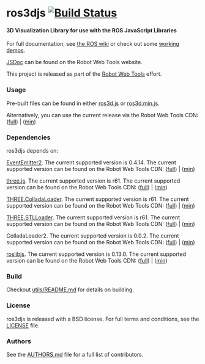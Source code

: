 ros3djs [![Build Status](https://api.travis-ci.org/RobotWebTools/ros3djs.png)](https://travis-ci.org/RobotWebTools/ros3djs)
=======

#### 3D Visualization Library for use with the ROS JavaScript Libraries
For full documentation, see [the ROS wiki](http://ros.org/wiki/ros3djs) or check out some [working demos](http://robotwebtools.org/).

[JSDoc](http://robotwebtools.org/jsdoc/ros3djs/current/) can be found on the Robot Web Tools website.

This project is released as part of the [Robot Web Tools](http://robotwebtools.org/) effort.

### Usage
Pre-built files can be found in either [ros3d.js](build/ros3d.js) or [ros3d.min.js](build/ros3d.min.js).

Alternatively, you can use the current release via the Robot Web Tools CDN: ([full](http://cdn.robotwebtools.org/ros3djs/current/ros3d.js)) | ([min](http://cdn.robotwebtools.org/ros3djs/current/ros3d.min.js))

### Dependencies
ros3djs depends on:

[EventEmitter2](https://github.com/hij1nx/EventEmitter2). The current supported version is 0.4.14. The current supported version can be found on the Robot Web Tools CDN: ([full](http://cdn.robotwebtools.org/EventEmitter2/0.4.14/eventemitter2.js)) | ([min](http://cdn.robotwebtools.org/EventEmitter2/0.4.14/eventemitter2.min.js))

[three.js](https://github.com/mrdoob/three.js/). The current supported version is r61. The current supported version can be found on the Robot Web Tools CDN: ([full](http://cdn.robotwebtools.org/threejs/r61/three.js)) | ([min](http://cdn.robotwebtools.org/threejs/r61/three.min.js))

[THREE.ColladaLoader](https://github.com/mrdoob/three.js/blob/master/examples/js/loaders/ColladaLoader.js). The current supported version is r61. The current supported version can be found on the Robot Web Tools CDN: ([full](http://cdn.robotwebtools.org/threejs/r61/ColladaLoader.js)) | ([min](http://cdn.robotwebtools.org/threejs/r61/ColladaLoader.min.js))

[THREE.STLLoader](https://github.com/mrdoob/three.js/blob/master/examples/js/loaders/STLLoader.js). The current supported version is r61. The current supported version can be found on the Robot Web Tools CDN: ([full](http://cdn.robotwebtools.org/threejs/r61/STLLoader.js)) | ([min](http://cdn.robotwebtools.org/threejs/r61/STLLoader.min.js))

ColladaLoader2. The current supported version is 0.0.2. The current supported version can be found on the Robot Web Tools CDN: ([full](http://cdn.robotwebtools.org/ColladaAnimationCompress/0.0.2/ColladaLoader2.js)) | ([min](http://cdn.robotwebtools.org/ColladaAnimationCompress/0.0.2/ColladaLoader2.min.js))

[roslibjs](https://github.com/RobotWebTools/roslibjs). The current supported version is 0.13.0. The current supported version can be found on the Robot Web Tools CDN: ([full](http://cdn.robotwebtools.org/roslibjs/0.13.0/roslib.js)) | ([min](http://cdn.robotwebtools.org/roslibjs/0.13.0/roslib.min.js))

### Build
Checkout [utils/README.md](utils/README.md) for details on building.

### License
ros3djs is released with a BSD license. For full terms and conditions, see the [LICENSE](LICENSE) file.

### Authors
See the [AUTHORS.md](AUTHORS.md) file for a full list of contributors.
